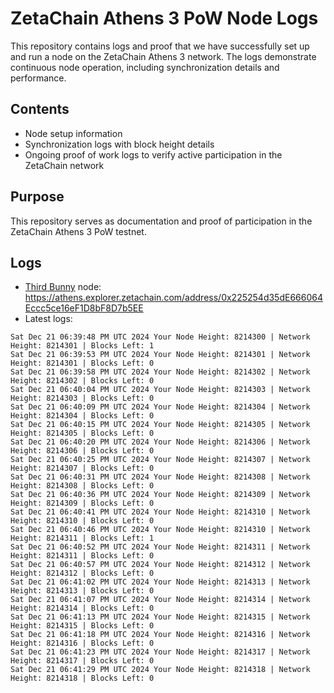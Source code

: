 # ZetaChain Athens 3 PoW Node Logs
This repository contains logs and proof that we have successfully set up and run a node on the ZetaChain Athens 3 network. The logs demonstrate continuous node operation, including synchronization details and performance.

## Contents
- Node setup information
- Synchronization logs with block height details
- Ongoing proof of work logs to verify active participation in the ZetaChain network

## Purpose
This repository serves as documentation and proof of participation in the ZetaChain Athens 3 PoW testnet.

## Logs

- [Third Bunny](https://thirdbunny.xyz/) node: https://athens.explorer.zetachain.com/address/0x225254d35dE666064Eccc5ce16eF1D8bF8D7b5EE
- Latest logs:
```
Sat Dec 21 06:39:48 PM UTC 2024 Your Node Height: 8214300 | Network Height: 8214301 | Blocks Left: 1
Sat Dec 21 06:39:53 PM UTC 2024 Your Node Height: 8214301 | Network Height: 8214301 | Blocks Left: 0
Sat Dec 21 06:39:58 PM UTC 2024 Your Node Height: 8214302 | Network Height: 8214302 | Blocks Left: 0
Sat Dec 21 06:40:04 PM UTC 2024 Your Node Height: 8214303 | Network Height: 8214303 | Blocks Left: 0
Sat Dec 21 06:40:09 PM UTC 2024 Your Node Height: 8214304 | Network Height: 8214304 | Blocks Left: 0
Sat Dec 21 06:40:15 PM UTC 2024 Your Node Height: 8214305 | Network Height: 8214305 | Blocks Left: 0
Sat Dec 21 06:40:20 PM UTC 2024 Your Node Height: 8214306 | Network Height: 8214306 | Blocks Left: 0
Sat Dec 21 06:40:25 PM UTC 2024 Your Node Height: 8214307 | Network Height: 8214307 | Blocks Left: 0
Sat Dec 21 06:40:31 PM UTC 2024 Your Node Height: 8214308 | Network Height: 8214308 | Blocks Left: 0
Sat Dec 21 06:40:36 PM UTC 2024 Your Node Height: 8214309 | Network Height: 8214309 | Blocks Left: 0
Sat Dec 21 06:40:41 PM UTC 2024 Your Node Height: 8214310 | Network Height: 8214310 | Blocks Left: 0
Sat Dec 21 06:40:46 PM UTC 2024 Your Node Height: 8214310 | Network Height: 8214311 | Blocks Left: 1
Sat Dec 21 06:40:52 PM UTC 2024 Your Node Height: 8214311 | Network Height: 8214311 | Blocks Left: 0
Sat Dec 21 06:40:57 PM UTC 2024 Your Node Height: 8214312 | Network Height: 8214312 | Blocks Left: 0
Sat Dec 21 06:41:02 PM UTC 2024 Your Node Height: 8214313 | Network Height: 8214313 | Blocks Left: 0
Sat Dec 21 06:41:07 PM UTC 2024 Your Node Height: 8214314 | Network Height: 8214314 | Blocks Left: 0
Sat Dec 21 06:41:13 PM UTC 2024 Your Node Height: 8214315 | Network Height: 8214315 | Blocks Left: 0
Sat Dec 21 06:41:18 PM UTC 2024 Your Node Height: 8214316 | Network Height: 8214316 | Blocks Left: 0
Sat Dec 21 06:41:23 PM UTC 2024 Your Node Height: 8214317 | Network Height: 8214317 | Blocks Left: 0
Sat Dec 21 06:41:29 PM UTC 2024 Your Node Height: 8214318 | Network Height: 8214318 | Blocks Left: 0
```
